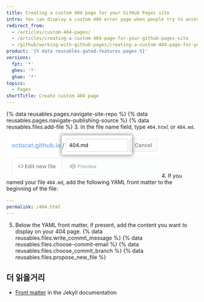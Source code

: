 ```yaml
---
title: Creating a custom 404 page for your GitHub Pages site
intro: You can display a custom 404 error page when people try to access nonexistent pages on your site.
redirect_from:
  - /articles/custom-404-pages/
  - /articles/creating-a-custom-404-page-for-your-github-pages-site
  - /github/working-with-github-pages/creating-a-custom-404-page-for-your-github-pages-site
product: '{% data reusables.gated-features.pages %}'
versions:
  fpt: '*'
  ghes: '*'
  ghae: '*'
topics:
  - Pages
shortTitle: Create custom 404 page
---
```


{% data reusables.pages.navigate-site-repo %}
{% data reusables.pages.navigate-publishing-source %}
{% data reusables.files.add-file %}
3. In the file name field, type `404.html` or `404.md`. ![File name field](/assets/images/help/pages/404-file-name.png)
4. If you named your file `404.md`, add the following YAML front matter to the beginning of the file:
  ```yaml
  ---
  permalink: /404.html
  ---
  ```
5. Below the YAML front matter, if present, add the content you want to display on your 404 page.
{% data reusables.files.write_commit_message %}
{% data reusables.files.choose-commit-email %}
{% data reusables.files.choose_commit_branch %}
{% data reusables.files.propose_new_file %}

## 더 읽을거리

- [Front matter](http://jekyllrb.com/docs/frontmatter) in the Jekyll documentation
